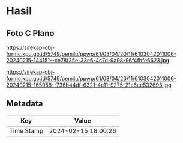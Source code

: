 # Hasil

## Foto C Plano

https://sirekap-obj-formc.kpu.go.id/5749/pemilu/ppwp/61/03/04/20/11/6103042011006-20240215-144151--ce78f35e-33e6-4c7d-9a98-96f4fbfe6623.jpg

https://sirekap-obj-formc.kpu.go.id/5749/pemilu/ppwp/61/03/04/20/11/6103042011006-20240215-165058--736b44df-6321-4e11-9275-21e6ee532693.jpg


## Metadata

| Key        | Value               |
| ---------- | ------------------- |
| Time Stamp | 2024-02-15 18:00:26 |



